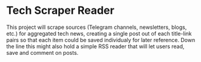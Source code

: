 # Tech Scraper Reader

This project will scrape sources (Telegram channels, newsletters, blogs, etc.) for aggregated tech news, creating a single post out of each title-link pairs so that each item could be saved individualy for later reference.
Down the line this might also hold a simple RSS reader that will let users read, save and comment on posts.
